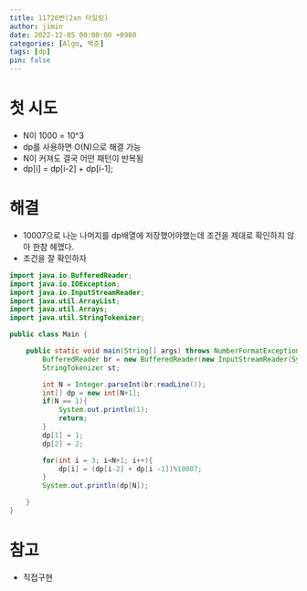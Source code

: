 ```yaml
---
title: 11726번(2xn 타일링)
author: jimin
date: 2022-12-05 00:00:00 +0900
categories: [Algo, 백준]
tags: [dp]
pin: false
---
```


# 첫 시도

 - N이 1000 = 10^3
 - dp를 사용하면 O(N)으로 해결 가능
 - N이 커져도 결국 어떤 패턴이 반복됨
 - dp[i] = dp[i-2] + dp[i-1];

# 해결

 - 10007으로 나눈 나머지를 dp배열에 저장했어야했는데 조건을 제대로 확인하지 않아 한참 헤맸다.
 - 조건을 잘 확인하자

```java
import java.io.BufferedReader;
import java.io.IOException;
import java.io.InputStreamReader;
import java.util.ArrayList;
import java.util.Arrays;
import java.util.StringTokenizer;

public class Main {

    public static void main(String[] args) throws NumberFormatException, IOException {
        BufferedReader br = new BufferedReader(new InputStreamReader(System.in));
        StringTokenizer st;

        int N = Integer.parseInt(br.readLine());
        int[] dp = new int[N+1];
        if(N == 1){
            System.out.println(1);
            return;
        }
        dp[1] = 1;
        dp[2] = 2;

        for(int i = 3; i<N+1; i++){
            dp[i] = (dp[i-2] + dp[i -1])%10007;
        }
        System.out.println(dp[N]);

    }
}
```

# 참고

 - 직접구현